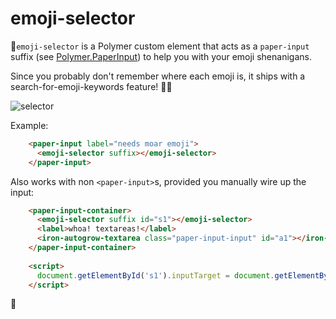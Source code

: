 # emoji-selector

👋`emoji-selector` is a Polymer custom element that acts as a `paper-input` suffix (see [Polymer.PaperInput](https://github.com/polymerelements/paper-input)) to help you with your emoji shenanigans.

Since you probably don't remember where each emoji is, it ships with a search-for-emoji-keywords feature! 🚀🎉

![selector](https://cloud.githubusercontent.com/assets/1369170/9456986/2bfca090-4a93-11e5-9787-b4c04fbe55db.gif)

Example:
```html
    <paper-input label="needs moar emoji">
      <emoji-selector suffix></emoji-selector>
    </paper-input>
```

Also works with non `<paper-input>`s, provided you manually wire up the input:
```html
    <paper-input-container>
      <emoji-selector suffix id="s1"></emoji-selector>
      <label>whoa! textareas!</label>
      <iron-autogrow-textarea class="paper-input-input" id="a1"></iron-autogrow-textarea>
    </paper-input-container>
    
    <script>
      document.getElementById('s1').inputTarget = document.getElementById('a1');
    </script>

```
💖
